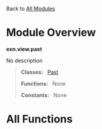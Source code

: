 Back to [All Modules](https://github.com/pyrustic/exn/blob/master/docs/modules/README.md#readme)

# Module Overview

**exn.view.past**
 
No description

> **Classes:** &nbsp; [Past](https://github.com/pyrustic/exn/blob/master/docs/modules/content/exn.view.past/content/classes/Past.md#class-past)
>
> **Functions:** &nbsp; None
>
> **Constants:** &nbsp; None

# All Functions



